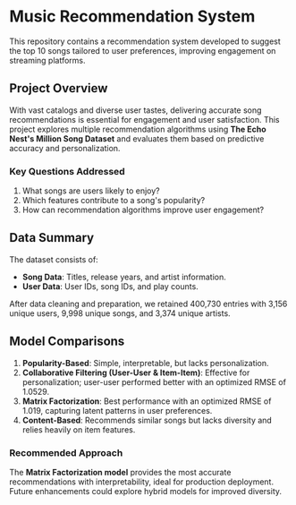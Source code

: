# Music Recommendation System

This repository contains a recommendation system developed to suggest the top 10 songs tailored to user preferences, improving engagement on streaming platforms.

## Project Overview

With vast catalogs and diverse user tastes, delivering accurate song recommendations is essential for engagement and user satisfaction. This project explores multiple recommendation algorithms using **The Echo Nest's Million Song Dataset** and evaluates them based on predictive accuracy and personalization.

### Key Questions Addressed
1. What songs are users likely to enjoy?
2. Which features contribute to a song's popularity?
3. How can recommendation algorithms improve user engagement?

## Data Summary

The dataset consists of:
- **Song Data**: Titles, release years, and artist information.
- **User Data**: User IDs, song IDs, and play counts.

After data cleaning and preparation, we retained 400,730 entries with 3,156 unique users, 9,998 unique songs, and 3,374 unique artists.

## Model Comparisons

1. **Popularity-Based**: Simple, interpretable, but lacks personalization.
2. **Collaborative Filtering (User-User & Item-Item)**: Effective for personalization; user-user performed better with an optimized RMSE of 1.0529.
3. **Matrix Factorization**: Best performance with an optimized RMSE of 1.019, capturing latent patterns in user preferences.
4. **Content-Based**: Recommends similar songs but lacks diversity and relies heavily on item features.

### Recommended Approach
The **Matrix Factorization model** provides the most accurate recommendations with interpretability, ideal for production deployment. Future enhancements could explore hybrid models for improved diversity.
